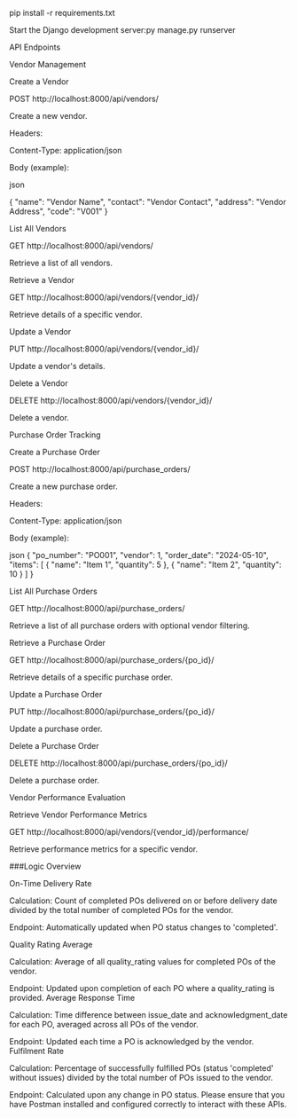 
pip install -r requirements.txt




Start the Django development server:py manage.py runserver


API Endpoints



Vendor Management



Create a Vendor






POST http://localhost:8000/api/vendors/




Create a new vendor.

Headers:

Content-Type: application/json

Body (example):

json

{
    "name": "Vendor Name",
    "contact": "Vendor Contact",
    "address": "Vendor Address",
    "code": "V001"
}

List All Vendors

GET http://localhost:8000/api/vendors/

Retrieve a list of all vendors.

Retrieve a Vendor

GET http://localhost:8000/api/vendors/{vendor_id}/

Retrieve details of a specific vendor.

Update a Vendor

PUT http://localhost:8000/api/vendors/{vendor_id}/

Update a vendor's details.

Delete a Vendor

DELETE http://localhost:8000/api/vendors/{vendor_id}/

Delete a vendor.

Purchase Order Tracking

Create a Purchase Order

POST http://localhost:8000/api/purchase_orders/

Create a new purchase order.

Headers:

Content-Type: application/json

Body (example):

json
{
    "po_number": "PO001",
    "vendor": 1,
    "order_date": "2024-05-10",
    "items": [
        {
            "name": "Item 1",
            "quantity": 5
        },
        {
            "name": "Item 2",
            "quantity": 10
        }
    ]
}

List All Purchase Orders

GET http://localhost:8000/api/purchase_orders/


Retrieve a list of all purchase orders with optional vendor filtering.


Retrieve a Purchase Order


GET http://localhost:8000/api/purchase_orders/{po_id}/


Retrieve details of a specific purchase order.


Update a Purchase Order


PUT http://localhost:8000/api/purchase_orders/{po_id}/


Update a purchase order.


Delete a Purchase Order


DELETE http://localhost:8000/api/purchase_orders/{po_id}/


Delete a purchase order.


Vendor Performance Evaluation


Retrieve Vendor Performance Metrics


GET http://localhost:8000/api/vendors/{vendor_id}/performance/


Retrieve performance metrics for a specific vendor.

###Logic Overview


On-Time Delivery Rate


Calculation: Count of completed POs delivered on or before delivery date divided by the total number of completed POs for the vendor.


Endpoint: Automatically updated when PO status changes to 'completed'.


Quality Rating Average


Calculation: Average of all quality_rating values for completed POs of the vendor.


Endpoint: Updated upon completion of each PO where a quality_rating is provided.
Average Response Time


Calculation: Time difference between issue_date and acknowledgment_date for each PO, averaged across all POs of the vendor.


Endpoint: Updated each time a PO is acknowledged by the vendor.
Fulfilment Rate


Calculation: Percentage of successfully fulfilled POs (status 'completed' without issues) divided by the total number of POs issued to the vendor.


Endpoint: Calculated upon any change in PO status.
Please ensure that you have Postman installed and configured correctly to interact with these APIs.





